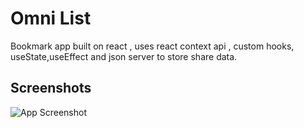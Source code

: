 
# Omni List


Bookmark app built on react , uses react context api , custom hooks, useState,useEffect and json server to store share data. 



## Screenshots

![App Screenshot](https://awesomescreenshot.s3.amazonaws.com/image/2697129/41047564-c8ecb6e981fe3e65e51291d17d0bb1cf.png?X-Amz-Algorithm=AWS4-HMAC-SHA256&X-Amz-Credential=AKIAJSCJQ2NM3XLFPVKA%2F20230626%2Fus-east-1%2Fs3%2Faws4_request&X-Amz-Date=20230626T145555Z&X-Amz-Expires=28800&X-Amz-SignedHeaders=host&X-Amz-Signature=568890704c7ebb979807f0d7ebc7d298cd95aa982c83ad96b6566e749ccecc16)

